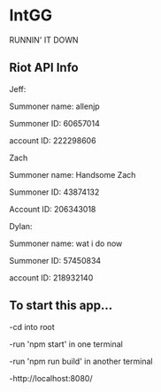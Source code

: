 # IntGG
RUNNIN' IT DOWN

## Riot API Info

Jeff:

Summoner name: allenjp

Summoner ID: 60657014

account ID: 222298606

Zach

Summoner name: Handsome Zach

Summoner ID: 43874132

Account ID: 206343018

Dylan:

Summoner name: wat i do now

Summoner ID: 57450834

account ID: 218932140

## To start this app...

-cd into root

-run 'npm start' in one terminal

-run 'npm run build' in another terminal

-http://localhost:8080/